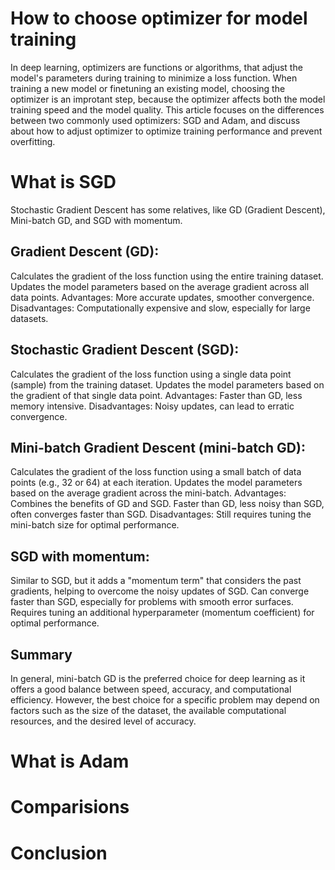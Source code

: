 # How to choose optimizer for model training

In deep learning, optimizers are functions or algorithms, that adjust the model's parameters during training to minimize a loss function.
When training a new model or finetuning an existing model, choosing the optimizer is an improtant step, because the optimizer affects both the model training speed and the model quality.
This article focuses on the differences between two commonly used optimizers: SGD and Adam, and discuss about how to adjust optimizer to optimize training performance and prevent overfitting.

# What is SGD
Stochastic Gradient Descent has some relatives, like GD (Gradient Descent), Mini-batch GD, and SGD with momentum.

## Gradient Descent (GD):
Calculates the gradient of the loss function using the entire training dataset.
Updates the model parameters based on the average gradient across all data points.
Advantages: More accurate updates, smoother convergence.
Disadvantages: Computationally expensive and slow, especially for large datasets.

## Stochastic Gradient Descent (SGD):
Calculates the gradient of the loss function using a single data point (sample) from the training dataset.
Updates the model parameters based on the gradient of that single data point.
Advantages: Faster than GD, less memory intensive.
Disadvantages: Noisy updates, can lead to erratic convergence.

## Mini-batch Gradient Descent (mini-batch GD):
Calculates the gradient of the loss function using a small batch of data points (e.g., 32 or 64) at each iteration.
Updates the model parameters based on the average gradient across the mini-batch.
Advantages: Combines the benefits of GD and SGD. Faster than GD, less noisy than SGD, often converges faster than SGD.
Disadvantages: Still requires tuning the mini-batch size for optimal performance.

## SGD with momentum:
Similar to SGD, but it adds a "momentum term" that considers the past gradients, helping to overcome the noisy updates of SGD.
Can converge faster than SGD, especially for problems with smooth error surfaces.
Requires tuning an additional hyperparameter (momentum coefficient) for optimal performance.

## Summary
In general, mini-batch GD is the preferred choice for deep learning as it offers a good balance between speed, accuracy, and computational efficiency.
However, the best choice for a specific problem may depend on factors such as the size of the dataset, the available computational resources, and the desired level of accuracy.

# What is Adam

# Comparisions

# Conclusion

